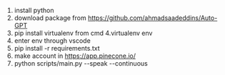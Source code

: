 1. install python
2. download package from https://github.com/ahmadsaadeddins/Auto-GPT
3. pip install virtualenv from cmd 
4.virtualenv env
5. enter env through vscode
6. pip install -r requirements.txt
7. make account in https://app.pinecone.io/
8. python scripts/main.py --speak --continuous